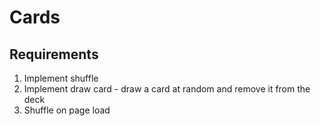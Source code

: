 # Cards
## Requirements
1. Implement shuffle
2. Implement draw card - draw a card at random and remove it from the deck
3. Shuffle on page load
